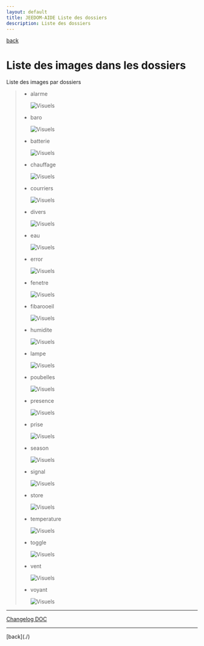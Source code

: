 ```yaml
---
layout: default
title: JEEDOM-AIDE Liste des dossiers
description: Liste des dossiers
---
```

[back](./)
# Liste des images dans les dossiers
Liste des images par dossiers
<blockquote>
    <ul>
        <li>alarme</li>
        <p><img src="img/VISUEL_JEEDOM_Alarme.png" alt="Visuels" /></p>
        <li>baro</li>
        <p><img src="img/VISUEL_JEEDOM_Baro.png" alt="Visuels" /></p>
        <li>batterie</li>
        <p><img src="img/VISUEL_JEEDOM_batterie.png" alt="Visuels" /></p>
        <li>chauffage</li>
        <p><img src="img/VISUEL_JEEDOM_Chauffage.png" alt="Visuels" /></p>
        <li>courriers</li>
        <p><img src="img/VISUEL_JEEDOM_Courriers.png" alt="Visuels" /></p>
        <li>divers</li>
        <p><img src="img/VISUEL_JEEDOM_Divers.png" alt="Visuels" /></p>
        <li>eau</li>
        <p><img src="img/VISUEL_JEEDOM_Capteur_Fuite_Eau.png" alt="Visuels" /></p>
        <li>error</li>
        <p><img src="img/VISUEL_JEEDOM_Error.png" alt="Visuels" /></p>
        <li>fenetre</li>
        <p><img src="img/VISUEL_JEEDOM_Fenetre.png" alt="Visuels" /></p>
        <li>fibarooeil</li>
        <p><img src="img/VISUEL_JEEDOM_Oeil.png" alt="Visuels" /></p>
        <li>humidite</li>
        <p><img src="img/VISUEL_JEEDOM_Humidite.png" alt="Visuels" /></p>
        <li>lampe</li>
        <p><img src="img/VISUEL_JEEDOM_Lampe.png" alt="Visuels" /></p>
        <li>poubelles</li>
        <p><img src="img/VISUEL_JEEDOM_Poubelles.png" alt="Visuels" /></p>
        <li>presence</li>
        <p><img src="img/VISUEL_JEEDOM_Presence.png" alt="Visuels" /></p>
        <li>prise</li>
        <p><img src="img/VISUEL_JEEDOM_Prise.png" alt="Visuels" /></p>
        <li>season</li>
        <p><img src="img/VISUEL_JEEDOM_saison.png" alt="Visuels" /></p>
        <li>signal</li>
        <p><img src="img/VISUEL_JEEDOM_Signal.png" alt="Visuels" /></p>
        <li>store</li>
        <p><img src="img/VISUEL_JEEDOM_Store.png" alt="Visuels" /></p>
        <li>temperature</li>
        <p><img src="img/VISUEL_JEEDOM_Temperature.png" alt="Visuels" /></p>
        <li>toggle</li>
        <p><img src="img/VISUEL_JEEDOM_Toggle.png" alt="Visuels" /></p>
        <li>vent</li>
        <p><img src="img/VISUEL_JEEDOM_Vent.png" alt="Visuels" /></p>
        <li>voyant</li>
        <p><img src="img/VISUEL_JEEDOM_Voyant.png" alt="Visuels" /></p>
    </ul>
</blockquote>
<hr />
<dl>
    <a href="https://github.com/JEALG/JEEDOM-Widget_JAG-doc/commits/master">Changelog DOC</a>
</dl>
<hr />
[back](./)
